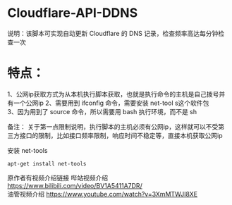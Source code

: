 # Cloudflare-API-DDNS 
说明：该脚本可实现自动更新 Cloudflare 的 DNS 记录，检查频率高达每分钟检查一次 

# 特点： 
1、公网ip获取方式为从本机执行脚本获取，也就是执行命令的主机是自己拨号并有一个公网ip 
2、需要用到 ifconfig 命令，需要安装 net-tool s这个软件包  
3、因为用到了 source 命令，所以需要用 bash 执行环境，而不是 sh
     
备注： 关于第一点限制说明，执行脚本的主机必须有公网ip，这样就可以不受第三方接口的限制，比如接口频率限制，响应时间不稳定等，直接本机获取公网ip  
  
安装 net-tools  
  
```
apt-get install net-tools 
```
原作者有视频介绍链接
哔站视频介绍 https://www.bilibili.com/video/BV1A5411A7DR/  
油管视频介绍 https://www.youtube.com/watch?v=3XmMTWJI8XE   
